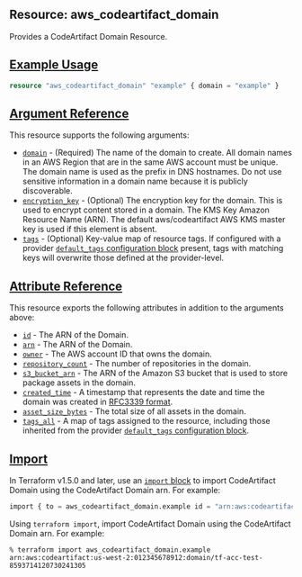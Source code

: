 ## Resource: aws\_codeartifact\_domain

Provides a CodeArtifact Domain Resource.

## [Example Usage](https://registry.terraform.io/providers/hashicorp/aws/latest/docs/resources/codeartifact_domain#example-usage)

```terraform
resource "aws_codeartifact_domain" "example" { domain = "example" }
```

## [Argument Reference](https://registry.terraform.io/providers/hashicorp/aws/latest/docs/resources/codeartifact_domain#argument-reference)

This resource supports the following arguments:

-   [`domain`](https://registry.terraform.io/providers/hashicorp/aws/latest/docs/resources/codeartifact_domain#domain-2) - (Required) The name of the domain to create. All domain names in an AWS Region that are in the same AWS account must be unique. The domain name is used as the prefix in DNS hostnames. Do not use sensitive information in a domain name because it is publicly discoverable.
-   [`encryption_key`](https://registry.terraform.io/providers/hashicorp/aws/latest/docs/resources/codeartifact_domain#encryption_key-1) - (Optional) The encryption key for the domain. This is used to encrypt content stored in a domain. The KMS Key Amazon Resource Name (ARN). The default aws/codeartifact AWS KMS master key is used if this element is absent.
-   [`tags`](https://registry.terraform.io/providers/hashicorp/aws/latest/docs/resources/codeartifact_domain#tags-3) - (Optional) Key-value map of resource tags. If configured with a provider [`default_tags` configuration block](https://registry.terraform.io/providers/hashicorp/aws/latest/docs#default_tags-configuration-block) present, tags with matching keys will overwrite those defined at the provider-level.

## [Attribute Reference](https://registry.terraform.io/providers/hashicorp/aws/latest/docs/resources/codeartifact_domain#attribute-reference)

This resource exports the following attributes in addition to the arguments above:

-   [`id`](https://registry.terraform.io/providers/hashicorp/aws/latest/docs/resources/codeartifact_domain#id-1) - The ARN of the Domain.
-   [`arn`](https://registry.terraform.io/providers/hashicorp/aws/latest/docs/resources/codeartifact_domain#arn-1) - The ARN of the Domain.
-   [`owner`](https://registry.terraform.io/providers/hashicorp/aws/latest/docs/resources/codeartifact_domain#owner-1) - The AWS account ID that owns the domain.
-   [`repository_count`](https://registry.terraform.io/providers/hashicorp/aws/latest/docs/resources/codeartifact_domain#repository_count-1) - The number of repositories in the domain.
-   [`s3_bucket_arn`](https://registry.terraform.io/providers/hashicorp/aws/latest/docs/resources/codeartifact_domain#s3_bucket_arn-1) - The ARN of the Amazon S3 bucket that is used to store package assets in the domain.
-   [`created_time`](https://registry.terraform.io/providers/hashicorp/aws/latest/docs/resources/codeartifact_domain#created_time-1) - A timestamp that represents the date and time the domain was created in [RFC3339 format](https://tools.ietf.org/html/rfc3339#section-5.8).
-   [`asset_size_bytes`](https://registry.terraform.io/providers/hashicorp/aws/latest/docs/resources/codeartifact_domain#asset_size_bytes-1) - The total size of all assets in the domain.
-   [`tags_all`](https://registry.terraform.io/providers/hashicorp/aws/latest/docs/resources/codeartifact_domain#tags_all-1) - A map of tags assigned to the resource, including those inherited from the provider [`default_tags` configuration block](https://registry.terraform.io/providers/hashicorp/aws/latest/docs#default_tags-configuration-block).

## [Import](https://registry.terraform.io/providers/hashicorp/aws/latest/docs/resources/codeartifact_domain#import)

In Terraform v1.5.0 and later, use an [`import` block](https://developer.hashicorp.com/terraform/language/import) to import CodeArtifact Domain using the CodeArtifact Domain arn. For example:

```terraform
import { to = aws_codeartifact_domain.example id = "arn:aws:codeartifact:us-west-2:012345678912:domain/tf-acc-test-8593714120730241305" }
```

Using `terraform import`, import CodeArtifact Domain using the CodeArtifact Domain arn. For example:

```console
% terraform import aws_codeartifact_domain.example arn:aws:codeartifact:us-west-2:012345678912:domain/tf-acc-test-8593714120730241305
```